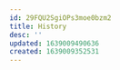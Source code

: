 ```yaml
---
id: 29FQU2SgiOPs3moe0bzm2
title: History
desc: ''
updated: 1639009490636
created: 1639009352531
---
```




